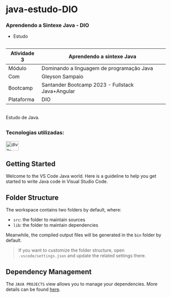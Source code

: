 # java-estudo-DIO
### Aprendendo a Sintexe Java - DIO
- Estudo
##

| Atividade 3 | Aprendendo a sintexe Java |
|--|--|
| Módulo | Dominando a linguagem de programação Java |
| Com | Gleyson Sampaio |
| Bootcamp | Santander Bootcamp 2023 - Fullstack Java+Angular |
| Plataforma | DIO |

<br>
Estudo de Java.

<br>

##
### Tecnologias utilizadas:

<div>
  <img align="center" alt="diva-Java" height="30" width="40" src="https://cdn.jsdelivr.net/gh/devicons/devicon/icons/java/java-original.svg">
</div>

##

## Getting Started

Welcome to the VS Code Java world. Here is a guideline to help you get started to write Java code in Visual Studio Code.

## Folder Structure

The workspace contains two folders by default, where:

- `src`: the folder to maintain sources
- `lib`: the folder to maintain dependencies

Meanwhile, the compiled output files will be generated in the `bin` folder by default.

> If you want to customize the folder structure, open `.vscode/settings.json` and update the related settings there.

## Dependency Management

The `JAVA PROJECTS` view allows you to manage your dependencies. More details can be found [here](https://github.com/microsoft/vscode-java-dependency#manage-dependencies).
